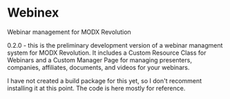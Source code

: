 Webinex
=======

Webinar management for MODX Revolution

0.2.0 - this is the preliminary development version of a webinar managment system for MODX Revolution. It includes a Custom Resource Class for Webinars and a Custom Manager Page for managing presenters, companies, affiliates, documents, and videos for your webinars.

I have not created a build package for this yet, so I don't recomment installing it at this point. The code is here mostly for reference.